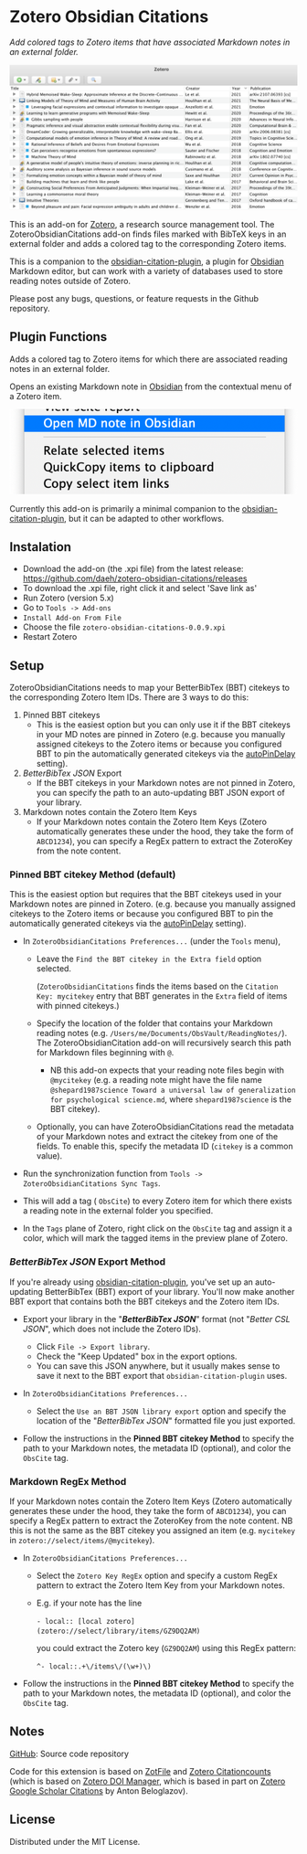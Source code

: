 # Zotero Obsidian Citations

_Add colored tags to Zotero items that have associated Markdown notes in an external folder._

![ZoteroObsidianCitationsScreenshot](ZoteroObsidianCitationsScreenshot.png)

This is an add-on for [Zotero](https://www.zotero.org), a research source management tool. The ZoteroObsidianCitations add-on finds files marked with BibTeX keys in an external folder and adds a colored tag to the corresponding Zotero items.

This is a companion to the [obsidian-citation-plugin](https://github.com/hans/obsidian-citation-plugin), a plugin for [Obsidian](https://obsidian.md) Markdown editor, but can work with a variety of databases used to store reading notes outside of Zotero.

Please post any bugs, questions, or feature requests in the Github repository.

## Plugin Functions

Adds a colored tag to Zotero items for which there are associated reading notes in an external folder. 

Opens an existing Markdown note in [Obsidian](https://obsidian.md) from the contextual menu of a Zotero item.

![ZoteroObsidianCitationsMenu](ZoteroObsidianCitationsMenu.png)

Currently this add-on is primarily a minimal companion to the [obsidian-citation-plugin](https://github.com/hans/obsidian-citation-plugin), but it can be adapted to other workflows.

## Instalation

- Download the add-on (the .xpi file) from the latest release: https://github.com/daeh/zotero-obsidian-citations/releases
- To download the .xpi file, right click it and select 'Save link as'
- Run Zotero (version 5.x)
- Go to `Tools -> Add-ons`
- `Install Add-on From File`
- Choose the file `zotero-obsidian-citations-0.0.9.xpi`
- Restart Zotero

## Setup

ZoteroObsidianCitations needs to map your BetterBibTex (BBT) citekeys to the corresponding Zotero Item IDs. There are 3 ways to do this:

1. Pinned BBT citekeys
   - This is the easiest option but you can only use it if the BBT citekeys in your MD notes are pinned in Zotero (e.g. because you manually assigned citekeys to the Zotero items or because you configured BBT to pin the automatically generated citekeys via the [autoPinDelay](https://retorque.re/zotero-better-bibtex/installation/preferences/hidden-preferences/#autopindelay) setting).
2. _BetterBibTex JSON_ Export
   - If the BBT citekeys in your Markdown notes are not pinned in Zotero, you can specify the path to an auto-updating BBT JSON export of your library.
3. Markdown notes contain the Zotero Item Keys
   - If your Markdown notes contain the Zotero Item Keys (Zotero automatically generates these under the hood, they take the form of `ABCD1234`), you can specify a RegEx pattern to extract the ZoteroKey from the note content.

### Pinned BBT citekey Method (default)

This is the easiest option but requires that the BBT citekeys used in your Markdown notes are pinned in Zotero.  (e.g. because you manually assigned citekeys to the Zotero items or because you configured BBT to pin the automatically generated citekeys via the [autoPinDelay](https://retorque.re/zotero-better-bibtex/installation/preferences/hidden-preferences/#autopindelay) setting).

- In `ZoteroObsidianCitations Preferences...` (under the `Tools` menu),

  - Leave the `Find the BBT citekey in the Extra field` option selected.

    (`ZoteroObsidianCitations` finds the items based on the `Citation Key: mycitekey` entry that BBT generates in the `Extra` field of items with pinned citekeys.)

  - Specify the location of the folder that contains your Markdown reading notes (e.g. `/Users/me/Documents/ObsVault/ReadingNotes/`). The ZoteroObsidianCitation add-on will recursively search this path for Markdown files beginning with `@`.

    - NB this add-on expects that your reading note files begin with `@mycitekey` (e.g. a reading note might have the file name `@shepard1987science Toward a universal law of generalization for psychological science.md`, where `shepard1987science` is the BBT citekey).

  - Optionally, you can have ZoteroObsidianCitations read the metadata of your Markdown notes and extract the citekey from one of the fields. To enable this, specify the metadata ID (`citekey` is a common value).

- Run the synchronization function from `Tools -> ZoteroObsidianCitations Sync Tags`.

- This will add a tag ( `ObsCite`) to every Zotero item for which there exists a reading note in the external folder you specified.

- In the `Tags` plane of Zotero, right click on the `ObsCite` tag and assign it a color, which will mark the tagged items in the preview plane of Zotero.

### _BetterBibTex JSON_ Export Method

If you're already using [obsidian-citation-plugin](https://github.com/hans/obsidian-citation-plugin), you've set up an auto-updating BetterBibTex (BBT) export of your library. You'll now make another BBT export that contains both the BBT citekeys and the Zotero item IDs.

- Export your library in the "**_BetterBibTex JSON_**" format (not "_Better CSL JSON_", which does not include the Zotero IDs).
  - Click `File -> Export library`.
  - Check the "Keep Updated" box in the export options.
  - You can save this JSON anywhere, but it usually makes sense to save it next to the BBT export that `obsidian-citation-plugin` uses.
- In `ZoteroObsidianCitations Preferences...`

  - Select the `Use an BBT JSON library export` option and specify the location of the "_BetterBibTex JSON_" formatted file you just exported.

- Follow the instructions in the **Pinned BBT citekey Method** to specify the path to your Markdown notes, the metadata ID (optional), and color the `ObsCite` tag.

### Markdown RegEx Method

If your Markdown notes contain the Zotero Item Keys (Zotero automatically generates these under the hood, they take the form of `ABCD1234`), you can specify a RegEx pattern to extract the ZoteroKey from the note content. NB this is not the same as the BBT citekey you assigned an item (e.g. `mycitekey` in `zotero://select/items/@mycitekey`).

- In `ZoteroObsidianCitations Preferences...`

  - Select the `Zotero Key RegEx` option and specify a custom RegEx pattern to extract the Zotero Item Key from your Markdown notes.

  - E.g. if your note has the line

    `- local:: [local zotero](zotero://select/library/items/GZ9DQ2AM)`

    you could extract the Zotero key (`GZ9DQ2AM`) using this RegEx pattern:

    `^- local::.+\/items\/(\w+)\)`

- Follow the instructions in the **Pinned BBT citekey Method** to specify the path to your Markdown notes, the metadata ID (optional), and color the `ObsCite` tag.

## Notes

[GitHub](https://github.com/daeh/zotero-obsidian-citations): Source code repository

Code for this extension is based on [ZotFile](https://github.com/jlegewie/zotfile) and [Zotero Citationcounts](https://github.com/eschnett/zotero-citationcounts) (which is based on [Zotero DOI Manager](https://github.com/bwiernik/zotero-shortdoi), which is based in part on [Zotero Google Scholar Citations](https://github.com/beloglazov/zotero-scholar-citations) by Anton Beloglazov).

## License

Distributed under the MIT License.
